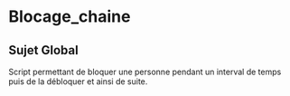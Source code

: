 Blocage_chaine
===

## Sujet Global

Script permettant de bloquer une personne pendant un interval de temps puis de la débloquer et ainsi de suite.
